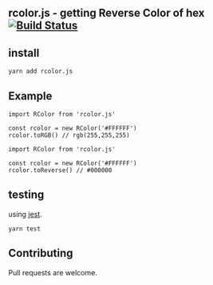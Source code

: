 ## rcolor.js - getting Reverse Color of hex [![Build Status](https://travis-ci.com/kazumalab/rcolor.js.svg?branch=master)](https://travis-ci.com/kazumalab/rcolor.js)

## install

```
yarn add rcolor.js
```

## Example

```
import RColor from 'rcolor.js'

const rcolor = new RColor('#FFFFFF')
rcolor.toRGB() // rgb(255,255,255)
```

```
import RColor from 'rcolor.js'

const rcolor = new RColor('#FFFFFF')
rcolor.toReverse() // #000000
```

## testing

using [jest](https://github.com/facebook/jest).

```
yarn test
```

## Contributing

Pull requests are welcome.